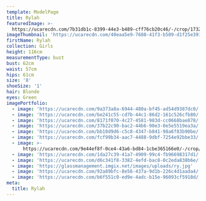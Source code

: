 ```yaml
---
template: ModelPage
title: Rylah
featuredImage: >-
  https://ucarecdn.com/7b31db1c-8399-44e3-b489-cff76cb20c46/-/crop/1732x1104/0,518/-/preview/
imageThumbnail: 'https://ucarecdn.com/40eaa5e9-7680-41f3-b509-d1f25e391eaf/'
firstName: Rylah
collection: Girls
height: 116cm
measurementType: bust
bust: 62cm
waist: 57cm
hips: 61cm
size: '8'
shoeSize: '1'
hair: Blonde
eyes: Green
imagePortfolio:
  - image: 'https://ucarecdn.com/9a373a8a-6944-480a-bf45-ad54d9387dc0/'
  - image: 'https://ucarecdn.com/be241c55-cd7b-44c1-86d2-161c526cfb80/'
  - image: 'https://ucarecdn.com/8171f070-4c27-4581-983d-cc0668bae878/'
  - image: 'https://ucarecdn.com/37b22c90-bac2-44b6-90e3-0e5e5519ea3a/'
  - image: 'https://ucarecdn.com/bb10d9d6-c5c8-4347-b841-98a6f83b90be/'
  - image: 'https://ucarecdn.com/fcf99b34-aac7-4488-9dbf-7254e92bbe33/'
  - image: >-
      https://ucarecdn.com/9e44ef8f-0ce4-43a6-bd84-1cbe365166e0/-/crop/1125x1115/0,159/-/preview/
  - image: 'https://ucarecdn.com/1da27c39-41a7-4909-99c4-fb96698317d1/'
  - image: 'https://ucarecdn.com/d6c341f8-3382-4efd-bac8-0c2eda838b6e/'
  - image: 'https://glassmanagement.imgix.net/images/uploads/ry.jpg'
  - image: 'https://ucarecdn.com/92a89bfc-8e56-437a-9d1b-226c4d1aada4/'
  - image: 'https://ucarecdn.com/b6f551c0-ed9e-4adc-b15e-96093cf5918d/'
meta:
  title: Rylah
---
```


